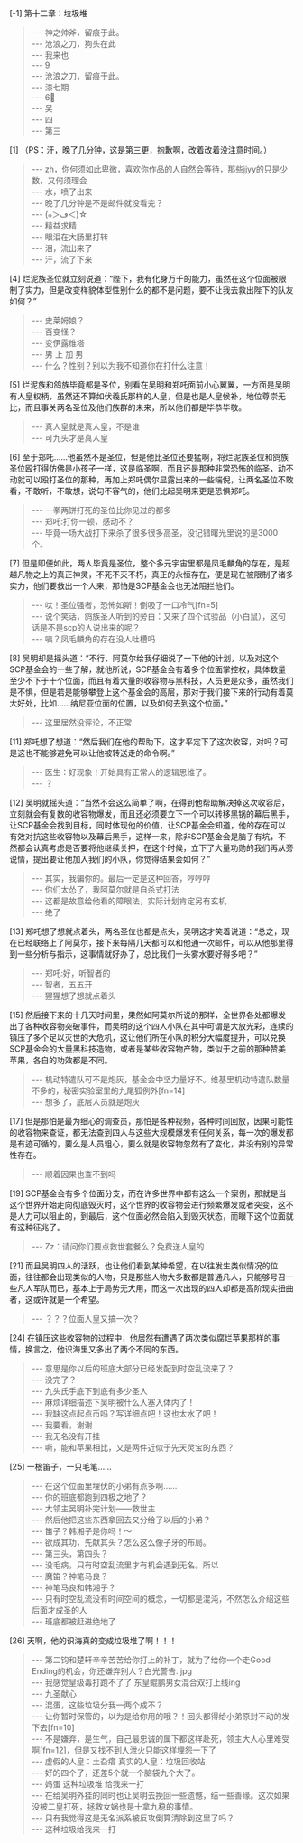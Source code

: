 
[-1] 第十二章：垃圾堆
>--- 神之帅斧，留痕于此。<br>
>--- 沧浪之刀，狗头在此<br>
>--- 我来也<br>
>--- 9<br>
>--- 沧浪之刀，留痕于此。<br>
>--- 漆七期<br>
>--- 6⃣️<br>
>--- 吴<br>
>--- 四<br>
>--- 第三<br>

[1] （PS：汗，晚了几分钟，这是第三更，抱歉啊，改着改着没注意时间。）
>--- zh，你何须如此卑微，喜欢你作品的人自然会等待，那些jjyy的只是少数，又何须理会<br>
>--- 水，喷了出来<br>
>--- 晚了几分钟是不是邮件就没看完？<br>
>--- (๑＞ڡ＜)☆<br>
>--- 精益求精<br>
>--- 眼泪在大肠里打转<br>
>--- 泪，流出来了<br>
>--- 汗，流了下来<br>

[4] 烂泥族圣位就立刻说道：“陛下，我有化身万千的能力，虽然在这个位面被限制了实力，但是改变样貌体型性别什么的都不是问题，要不让我去救出陛下的队友如何？”
>--- 史莱姆娘？<br>
>--- 百变怪？<br>
>--- 变伊露维塔<br>
>--- 男 上 加 男<br>
>--- 什么？性别？别以为我不知道你在打什么注意！<br>

[5] 烂泥族和鸽族毕竟都是圣位，别看在吴明和郑吒面前小心翼翼，一方面是吴明有人皇权柄，虽然还不算如伏羲氏那样的人皇，但是也是人皇候补，地位尊崇无比，而且事关两名圣位及他们族群的未来，所以他们都是毕恭毕敬。
>--- 真人皇就是真人皇，不是谁<br>
>--- 可九头才是真人皇<br>

[6] 至于郑吒……他虽然不是圣位，但是他比圣位还要猛啊，将烂泥族圣位和鸽族圣位殴打得仿佛是小孩子一样，这是临圣啊，而且还是那种非常恐怖的临圣，动不动就可以殴打圣位的那种，再加上郑吒偶尔显露出来的一些端倪，让两名圣位不敢看，不敢听，不敢想，说句不客气的，他们比起吴明来更是恐惧郑吒。
>--- 一拳两饼打死的圣位比你见过的都多<br>
>--- 郑吒:打你一顿，感动不？<br>
>--- 毕竟一场大战打下来杀了很多很多高圣，没记错曙光里说的是3000个。<br>

[7] 但是即便如此，两人毕竟是圣位，整个多元宇宙里都是凤毛麟角的存在，是超越凡物之上的真正神灵，不死不灭不朽，真正的永恒存在，便是现在被限制了诸多实力，他们要救出一个人来，那怕是SCP基金会也无法阻拦他们。
>--- 呔！圣位强者，恐怖如斯！倒吸了一口冷气[fn=5]<br>
>--- 说个笑话，鸽族圣人听到的旁白：又来了四个试验品（小白鼠），这句话是不是scp的人说出来的呢？<br>
>--- 咦？凤毛麟角的存在没人吐槽吗<br>

[8] 吴明却是摇头道：“不行，阿莫尔给我仔细说了一下他的计划，以及对这个SCP基金会的一些了解，就他所说，SCP基金会有着多个位面掌控权，具体数量至少不下于十个位面，而且有着大量的收容物与黑科技，人员更是众多，虽然我们是不惧，但是若是能够攀登上这个基金会的高层，那对于我们接下来的行动有着莫大好处，比如……纳尼亚位面的位置，以及如何去到这个位面。”
>--- 这里居然没评论，不正常<br>

[11] 郑吒想了想道：“然后我们在他的帮助下，这才平定下了这次收容，对吗？可是这也不能够避免可以让他被转送走的命令啊。”
>--- 医生：好现象！开始具有正常人的逻辑思维了。<br>
>--- ？<br>

[12] 吴明就摇头道：“当然不会这么简单了啊，在得到他帮助解决掉这次收容后，立刻就会有复数的收容物爆发，而且还必须要立下一个可以转移黑锅的幕后黑手，让SCP基金会找到目标，同时体现他的价值，让SCP基金会知道，他的存在可以有效对抗这些收容物以及幕后黑手，这样一来，除非SCP基金会是脑子有坑，不然都会认真考虑是否要将他继续关押，在这个时候，立下了大量功勋的我们再从旁说情，提出要让他加入我们的小队，你觉得结果会如何？”
>--- 其实，我骗你的。最后一定是这种回答，哼哼哼<br>
>--- 你们太怂了，我阿莫尔就是自杀式打法<br>
>--- 这都是故意给他看的障眼法，实际计划肯定另有玄机<br>
>--- 绝了<br>

[13] 郑吒想了想就点着头，两名圣位也都是点头，吴明这才笑着说道：“总之，现在已经联络上了阿莫尔，接下来每隔几天都可以和他通一次邮件，可以从他那里得到一些分析与指示，这事情就好办了，总比我们一头雾水要好得多吧？”
>--- 郑吒:好，听智者的<br>
>--- 智者，五五开<br>
>--- 猩猩想了想就点着头<br>

[15] 然后接下来的十几天时间里，果然如阿莫尔所说的那样，全世界各处都爆发出了各种收容物突破事件，而吴明的这个四人小队在其中可谓是大放光彩，连续的镇压了多个足以灭世的大危机，这让他们所在小队的积分大幅度提升，可以兑换SCP基金会的大量黑科技造物，或者是某些收容物产物，类似于之前的那种赞美苹果，各自的功效都是不同。
>--- 机动特遣队可不是炮灰，基金会中坚力量好不。维基里机动特遣队数量不多的，秘密实验室里的九尾狐例外[fn=14]<br>
>--- 想多了，底层人员就是炮灰<br>

[17] 但是那怕是最为细心的调查员，那怕是各种视频，各种时间回放，因果可能性的收容物来查证，都无法查到四人与这些大规模爆发有任何关系，每一次的爆发都是有迹可循的，要么是人员粗心，要么就是收容物忽然有了变化，并没有别的异常性存在。
>--- 顺着因果也查不到吗<br>

[19] SCP基金会有多个位面分支，而在许多世界中都有这么一个案例，那就是当这个世界开始走向彻底毁灭时，这个世界的收容物会进行频繁爆发或者突变，这不是人力可以阻止的，到最后，这个位面必然会陷入到毁灭状态，而眼下这个位面就有这种征兆了。
>--- Zz：请问你们要点救世套餐么？免费送人皇的<br>

[21] 而且吴明四人的活跃，也让他们看到某种希望，在以往发生类似情况的位面，往往都会出现类似的人物，只是那些人物大多数都是普通凡人，只能够号召一些凡人军队而已，基本上于局势无大用，而这一次出现的四人却都是高阶现实扭曲者，这或许就是一个希望。
>--- ？？？位面人皇又搞一次？<br>

[24] 在镇压这些收容物的过程中，他居然有遭遇了两次类似腐烂苹果那样的事情，换言之，他识海里又多出了两个不同的东西。
>--- 意思是你以后的班底大部分已经发配到时空乱流来了？<br>
>--- 没完了？<br>
>--- 九头氏手底下到底有多少圣人<br>
>--- 麻烦详细描述下吴明被什么人塞入体内了！<br>
>--- 我缺这点起点币吗？写详细点吧！这也太水了吧！<br>
>--- 我要看，谢谢<br>
>--- 我无名没有开挂<br>
>--- 嘶，能和苹果相比，又是两件近似于先天灵宝的东西？<br>

[25] 一根笛子，一只毛笔……
>--- 在这个位面里埋伏的小弟有点多啊……<br>
>--- 你的班底都跑到四极之地了？<br>
>--- 大领主吴明补完计划——救世主<br>
>--- 然后他把这些东西拿回去又分给了以后的小弟？<br>
>--- 笛子？韩湘子是你吗！～<br>
>--- 欲成其功，先献其头？怎么这么像子牙的布局。<br>
>--- 第三头，第四头？<br>
>--- 没毛病，只有时空乱流里才有机会遇到无名。所以<br>
>--- 魔笛？神笔马良？<br>
>--- 神笔马良和韩湘子？<br>
>--- 只有时空乱流没有时间空间的概念，一切都是混沌，不然怎么介绍这些后面才成圣的人<br>
>--- 班底都被赶进绝地了<br>

[26] 天啊，他的识海真的变成垃圾堆了啊！！！
>--- 第二钧和楚轩辛辛苦苦给你打上的补丁，就为了给你一个走Good Ending的机会，你还嫌弃别人？白光警告. jpg<br>
>--- 我感觉皇级毒打跑不了了
东皇鲲鹏男女混合双打上线ing<br>
>--- 九圣献心<br>
>--- 混蛋，这些垃圾分我一两个成不？<br>
>--- 让你暂时保管的，以为是给你用的哦？！回头都得给小弟原封不动的发下去[fn=10]<br>
>--- 不是嫌弃，是生气，自己最忠诚的属下都这样赴死，领主大人心里难受啊[fn=12]，但是又找不到人泄火只能这样埋怨一下了<br>
>--- 虚假的人皇：土旮瘩
真实的人皇：垃圾回收站<br>
>--- 好的四个了，还差5个就一个脑袋九个大了。<br>
>--- 妈蛋 这种垃圾堆 给我来一打<br>
>--- 在给吴明外挂的同时也让吴明去挽回一些遗憾，结一些善缘。这次如果没被二皇打死，拯救女娲也是十拿九稳的事情。<br>
>--- 只有我觉得这是无名派系被反攻倒算清除到这里了吗？<br>
>--- 这种垃圾给我来一打<br>
